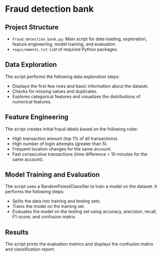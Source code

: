 # Fraud detection bank


## Project Structure

- `Fraud_detection_bank.py`: Main script for data loading, exploration, feature engineering, model training, and evaluation.
- `requirements.txt`: List of required Python packages.

## Data Exploration

The script performs the following data exploration steps:
- Displays the first few rows and basic information about the dataset.
- Checks for missing values and duplicates.
- Explores categorical features and visualizes the distributions of numerical features.

## Feature Engineering

The script creates initial fraud labels based on the following rules:
- High transaction amount (top 1% of all transactions).
- High number of login attempts (greater than 5).
- Frequent location changes for the same account.
- Fast consecutive transactions (time difference < 10 minutes for the same account).

## Model Training and Evaluation

The script uses a RandomForestClassifier to train a model on the dataset. It performs the following steps:
- Splits the data into training and testing sets.
- Trains the model on the training set.
- Evaluates the model on the testing set using accuracy, precision, recall, F1-score, and confusion matrix.

## Results

The script prints the evaluation metrics and displays the confusion matrix and classification report.

